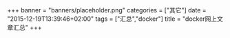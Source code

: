 +++
banner = "banners/placeholder.png"
categories = ["其它"]
date = "2015-12-19T13:39:46+02:00"
tags = ["汇总","docker"]
title = "docker网上文章汇总"
+++













